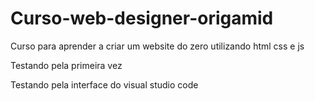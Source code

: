 # Curso-web-designer-origamid
Curso para aprender a criar um website do zero utilizando html css e js

Testando pela primeira vez

Testando pela interface  do visual studio code